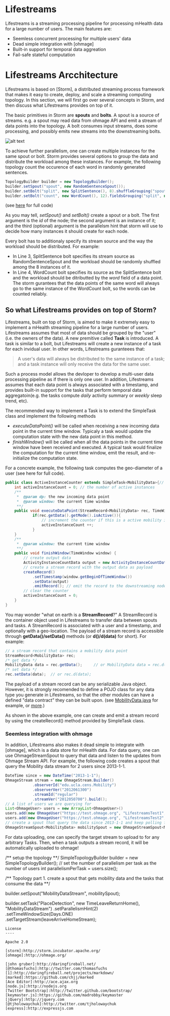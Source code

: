 Lifestreams
=========

Lifestreams is a streaming processing pipeline for processing mHealth data for a large number of users. The main features are:
  - Seemless concurrent processing for multiple users' data
  - Dead simple integration with [ohmage]
  - Built-in support for temporal data aggreation
  - Fail-safe stateful computation


Lifestreams Arcchitecture
====
Lifestreams is based on [Storm], a distributed streaming process framework that makes it easy to create, deploy, and scale a streaming computing topology. In this section, we will first go over several concepts in Storm, and then discuss what Lifestreams provides on top of it.

The basic primitives in Storm are **spouts** and **bolts**. A spout is a source of streams. e.g. a spout may read data from ohmage API and emit a stream of data points into the topology. A bolt consumes input streams, does some processing, and possibly emits new streams into the downstreaming bolts. 

![alt text](http://storm.incubator.apache.org/documentation/images/topology.png "A Storm topology")

To achieve further parallelism, one can create multiple instances for the same spout or bolt. Storm provides several options to group the data and distribute the workload among these instances. For example, the following topology count the occurence of each word in randomly generated sentences.
``` java
TopologyBuilder builder = new TopologyBuilder();
builder.setSpout("spout", new RandomSentenceSpout());
builder.setBolt("split", new SplitSentence(), 8).shuffleGrouping("spout");
builder.setBolt("count", new WordCount(), 12).fieldsGrouping("split", new Fields("word"));
```
(see [here](https://github.com/nathanmarz/storm-starter/blob/master/src/jvm/storm/starter/WordCountTopology.java) for full code)

As you may tell, *setSpout()* and *setBolt()* create a spout or a bolt. The first argument is the *id* of the node; the second argument is an instance of it; and the third (optional) argument is the parallelsm hint that storm will use to decide how many instances it should create for each node. 

Every bolt has to additionaly specify its stream source and the way the workload should be distributed. For example:
- In Line 3, SplitSentence bolt specifies its stream source as RandomSentenceSpout and the workload should be randomly shuffled among the 8 instances of it. 
- In Line 4, WordCount bolt specifies its source as the SplitSentence bolt and the workload should be ditributted by the *word* field of a data point. The storm gurantees that the data points of the same word will always go to the same instance of the WordCount bolt, so the words can be counted reliably.

So what Lifestreams provides on top of Storm?
------

Lifestreams, built on top of Storm, is aimed to make it extremely easy to implement a mHealth streaming pipeline for a large number of users. Lifestreams assumes that most of data should be grouped by the "user" (i.e. the owners of the data). A new premitive called **Task** is introduced. A task is similar to a bolt, but Lifestreams will create a new instance of a task for each invidual user. In other words, Lifestreams guranteees that:

> A user's data will always be distributed to the same instance of a task; and a task instance will only receive the data for the same user.

Such a process model allows the devloper to develop a multi-user data processing pipeline as if there is only one user. In addition, Lifestreams assumes that each data point is always associated with a timestamp, and provides built-in support for the tasks that perform temporal data aggregatoin(e.g. the tasks compute *daily* activity summary or *weekly* sleep trend, etc). 

The recommended way to implement a Task is to extend the SimpleTask class and implement the following methods
- *executeDataPoint()* will be called when receiving a new incoming data point in the current time window. Typicaly a task would update the computation state with the new data point in this method.
- *finishWindow()* will be called when all the data points in the current time window have been received and executed. A typical task would finalize the computation for the current time window, emit the result, and re-initialize the computation state.

For a concrete example, the following task computes the geo-diameter of a user (see here for full code).

``` java
public class ActiveInstanceCounter extends SimpleTask<MobilityData>{// input data type = MobilityData
    int activeInstanceCount = 0; // the number of active instances
    /**
     *  @param dp: the new incoming data point
     *  @param window: the current time window
     **/
	public void executeDataPoint(StreamRecord<MobilityData> rec, TimeWindow window) {
            if(rec.getData().getMode().isActive()){
                // increment the counter if this is a active mobility instance
                activeInstanceCount ++;
            }
	}
    /** 
     *  @param window: the current time window
     **/
	public void finishWindow(TimeWindow window) {
        // create output data
		ActivityInstanceCountData output = new ActivityInstanceCountData(activeInstanceCount);
        // create a stream record with the output data as payload
        createRecord()
            .setTimestamp(window.getBeginOfTimeWindow())
            .setData(output)
            .emitRecord(); // emit the record to the downstreaming nodes
	    // clear the counter
		activeInstanceCount = 0;
	}
}
``` 
You may wonder "what on earth is a **StreamRecord**?" A StreamRecord is the container object used in Lifestreams to transfer data between spouts and tasks. A StreamRecord is associated with a user and a timestamp, and optionally with a geo-location. The payload of a stream record is accessible through **getData()/setData()** methods (or **d()/d(data)** for short). For example:

```  java
// a stream record that contains a mobility data point
StreamRecord<MobilityData> rec; 
/* get data */
MobilityData data = rec.getData();     // or MobilityData data = rec.d(); 
/* set data */
rec.setData(data);  // or rec.d(data); 
``` 
The payload of a stream record can be any serializable Java object. However, it is strongly recomended to define a POJO class for any data type you generate in Lifestreams, so that the other modules can have a defined "data contract" they can be built upon. (see [MobilityData.java](https://github.com/ohmage/lifestreams/blob/master/lifestreams-storm/src/main/java/lifestreams/models/data/MobilityData.java) for example, or [more](https://github.com/ohmage/lifestreams/tree/master/lifestreams-storm/src/main/java/lifestreams/models/data).) 

As shown in the above example, one can create and emit a stream record by using the createRecord() method provided by SimpleTask class.

### Seemless integration with ohmage
In addition, Lifestreams also makes it dead simple to integrate with [ohmage], which is a data store for mHealth data. For data query, one can use OhmageStreamSpout to query that data and listen to the updates from Ohmage Stream API. For example, the following code creates a spout that query the Mobility data stream for 2 users since 2013-1-1.

``` java
DateTime since = new DateTime("2013-1-1");
OhmageStream stream = new OhmageStream.Builder()
			.observerId("edu.ucla.cens.Mobility")
			.observerVer("2012061300")
			.streamId("regular")
			.streamVer("2012050700").build();
// A list of users we are querying for
List<OhmageUser> users = new ArrayList<OhmageUser>()
users.add(new OhmageUser("https://test.ohmage.org", "LifestreamsTest1", "password"));
users.add(new OhmageUser("https://test.ohmage.org", "LifestreamsTest2", "password"));
// create a spout that query the data since 2013-1-1 and keep polling for updates of data
OhmageStreamSpout<MobilityData> mobilitySpout = new OhmageStreamSpout<MobilityData>(mobilityStream, users, since, MobilityData.class);
``` 
For data uploading, one can specify the target stream to upload to for any arbitrary Tasks. Then, when a task outputs a stream record, it will be automatically uploaded to ohmage!

/** setup the topology **/
SimpleTopologyBuilder builder = new SimpleTopologyBuilder();
// set the number of parallelism per task as the number of users
int parallelismPerTask = users.size();

/** Topology part 1. create a spout that gets mobility data and the tasks that consume the data **/

builder.setSpout("MobilityDataStream", mobilitySpout);

builder.setTask("PlaceDetection", new TimeLeaveReturnHome(), "MobilityDataStream")
			.setParallelismHint(2)
			.setTimeWindowSize(Days.ONE)
			.setTargetStream(leaveArriveHomeStream);
``` 
License
----

Apache 2.0

[storm]:http://storm.incubator.apache.org/
[ohmage]:http://ohmage.org/

[john gruber]:http://daringfireball.net/
[@thomasfuchs]:http://twitter.com/thomasfuchs
[1]:http://daringfireball.net/projects/markdown/
[marked]:https://github.com/chjj/marked
[Ace Editor]:http://ace.ajax.org
[node.js]:http://nodejs.org
[Twitter Bootstrap]:http://twitter.github.com/bootstrap/
[keymaster.js]:https://github.com/madrobby/keymaster
[jQuery]:http://jquery.com
[@tjholowaychuk]:http://twitter.com/tjholowaychuk
[express]:http://expressjs.com

    
